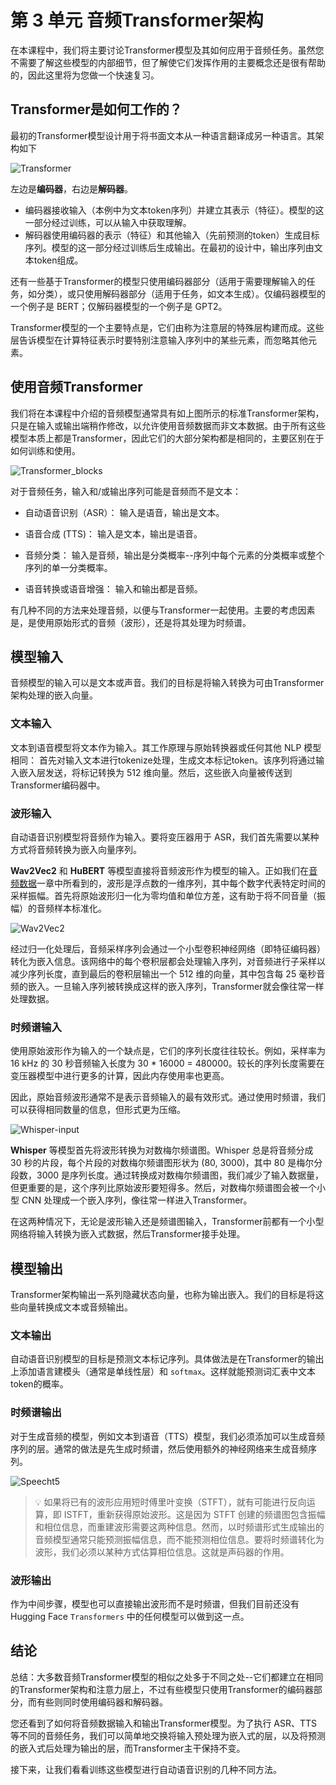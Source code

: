 # 第 3 单元 音频Transformer架构
在本课程中，我们将主要讨论Transformer模型及其如何应用于音频任务。虽然您不需要了解这些模型的内部细节，但了解使它们发挥作用的主要概念还是很有帮助的，因此这里将为您做一个快速复习。

## Transformer是如何工作的？

最初的Transformer模型设计用于将书面文本从一种语言翻译成另一种语言。其架构如下

![Transformer](images/en_chapter1_transformers.svg)

左边是**编码器**，右边是**解码器**。

+ 编码器接收输入（本例中为文本token序列）并建立其表示（特征）。模型的这一部分经过训练，可以从输入中获取理解。
+ 解码器使用编码器的表示（特征）和其他输入（先前预测的token）生成目标序列。模型的这一部分经过训练后生成输出。在最初的设计中，输出序列由文本token组成。

还有一些基于Transformer的模型只使用编码器部分（适用于需要理解输入的任务，如分类），或只使用解码器部分（适用于任务，如文本生成）。仅编码器模型的一个例子是 BERT；仅解码器模型的一个例子是 GPT2。

Transformer模型的一个主要特点是，它们由称为注意层的特殊层构建而成。这些层告诉模型在计算特征表示时要特别注意输入序列中的某些元素，而忽略其他元素。

## 使用音频Transformer
我们将在本课程中介绍的音频模型通常具有如上图所示的标准Transformer架构，只是在输入或输出端稍作修改，以允许使用音频数据而非文本数据。由于所有这些模型本质上都是Transformer，因此它们的大部分架构都是相同的，主要区别在于如何训练和使用。

![Transformer_blocks](images/transformers_blocks.png)

对于音频任务，输入和/或输出序列可能是音频而不是文本：

+ 自动语音识别（ASR）： 输入是语音，输出是文本。

+ 语音合成 (TTS)： 输入是文本，输出是语音。

+ 音频分类： 输入是音频，输出是分类概率--序列中每个元素的分类概率或整个序列的单一分类概率。

+ 语音转换或语音增强： 输入和输出都是音频。

有几种不同的方法来处理音频，以便与Transformer一起使用。主要的考虑因素是，是使用原始形式的音频（波形），还是将其处理为时频谱。

## 模型输入
音频模型的输入可以是文本或声音。我们的目标是将输入转换为可由Transformer架构处理的嵌入向量。

### 文本输入
文本到语音模型将文本作为输入。其工作原理与原始转换器或任何其他 NLP 模型相同： 首先对输入文本进行tokenize处理，生成文本标记token。该序列将通过输入嵌入层发送，将标记转换为 512 维向量。然后，这些嵌入向量被传送到Transformer编码器中。

### 波形输入
自动语音识别模型将音频作为输入。要将变压器用于 ASR，我们首先需要以某种方式将音频转换为嵌入向量序列。

**Wav2Vec2** 和 **HuBERT** 等模型直接将音频波形作为模型的输入。正如我们在[音频数据](../chapter1/what_you'll_learn.md)一章中所看到的，波形是浮点数的一维序列，其中每个数字代表特定时间的采样振幅。首先将原始波形归一化为零均值和单位方差，这有助于将不同音量（振幅）的音频样本标准化。

![Wav2Vec2](images/wav2vec2-input.png)

经过归一化处理后，音频采样序列会通过一个小型卷积神经网络（即特征编码器）转化为嵌入信息。该网络中的每个卷积层都会处理输入序列，对音频进行子采样以减少序列长度，直到最后的卷积层输出一个 512 维的向量，其中包含每 25 毫秒音频的嵌入。一旦输入序列被转换成这样的嵌入序列，Transformer就会像往常一样处理数据。

### 时频谱输入
使用原始波形作为输入的一个缺点是，它们的序列长度往往较长。例如，采样率为 16 kHz 的 30 秒音频输入长度为 30 * 16000 = 480000。较长的序列长度需要在变压器模型中进行更多的计算，因此内存使用率也更高。

因此，原始音频波形通常不是表示音频输入的最有效形式。通过使用时频谱，我们可以获得相同数量的信息，但形式更为压缩。

![Whisper-input](images/whisper-input.png)

**Whisper** 等模型首先将波形转换为对数梅尔频谱图。Whisper 总是将音频分成 30 秒的片段，每个片段的对数梅尔频谱图形状为 (80, 3000)，其中 80 是梅尔分段数，3000 是序列长度。通过转换成对数梅尔频谱图，我们减少了输入数据量，但更重要的是，这个序列比原始波形要短得多。然后，对数梅尔频谱图会被一个小型 CNN 处理成一个嵌入序列，像往常一样进入Transformer。

在这两种情况下，无论是波形输入还是频谱图输入，Transformer前都有一个小型网络将输入转换为嵌入式数据，然后Transformer接手处理。

## 模型输出

Transformer架构输出一系列隐藏状态向量，也称为输出嵌入。我们的目标是将这些向量转换成文本或音频输出。

### 文本输出
自动语音识别模型的目标是预测文本标记序列。具体做法是在Transformer的输出上添加语言建模头（通常是单线性层）和 `softmax`。这样就能预测词汇表中文本token的概率。

### 时频谱输出
对于生成音频的模型，例如文本到语音（TTS）模型，我们必须添加可以生成音频序列的层。通常的做法是先生成时频谱，然后使用额外的神经网络来生成音频序列。

![Speecht5](images/speecht5.png)

> :bulb: 如果将已有的波形应用短时傅里叶变换（STFT），就有可能进行反向运算，即 ISTFT，重新获得原始波形。这是因为 STFT 创建的频谱图包含振幅和相位信息，而重建波形需要这两种信息。然而，以时频谱形式生成输出的音频模型通常只能预测振幅信息，而不能预测相位信息。要将时频谱转化为波形，我们必须以某种方式估算相位信息。这就是声码器的作用。

### 波形输出
作为中间步骤，模型也可以直接输出波形而不是时频谱，但我们目前还没有Hugging Face `Transformers` 中的任何模型可以做到这一点。

## 结论
总结：大多数音频Transformer模型的相似之处多于不同之处--它们都建立在相同的Transformer架构和注意力层上，不过有些模型只使用Transformer的编码器部分，而有些则同时使用编码器和解码器。

您还看到了如何将音频数据输入和输出Transformer模型。为了执行 ASR、TTS 等不同的音频任务，我们可以简单地交换将输入预处理为嵌入式的层，以及将预测的嵌入式后处理为输出的层，而Transformer主干保持不变。

接下来，让我们看看训练这些模型进行自动语音识别的几种不同方法。